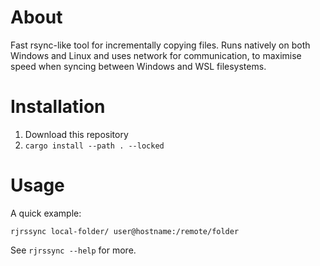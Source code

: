 About
=====

Fast rsync-like tool for incrementally copying files. Runs natively on both Windows and Linux and uses network for communication, to maximise speed when syncing between Windows and WSL filesystems.

Installation
============

1. Download this repository
2. `cargo install --path . --locked`

Usage
=====

A quick example:

```
rjrssync local-folder/ user@hostname:/remote/folder
```

See `rjrssync --help` for more.
